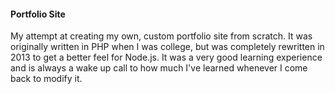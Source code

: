 #### Portfolio Site

My attempt at creating my own, custom portfolio site from scratch. It was
originally written in PHP when I was college, but was completely rewritten in
2013 to get a better feel for Node.js. It was a very good learning experience
and is always a wake up call to how much I've learned whenever I come back to
modify it.
